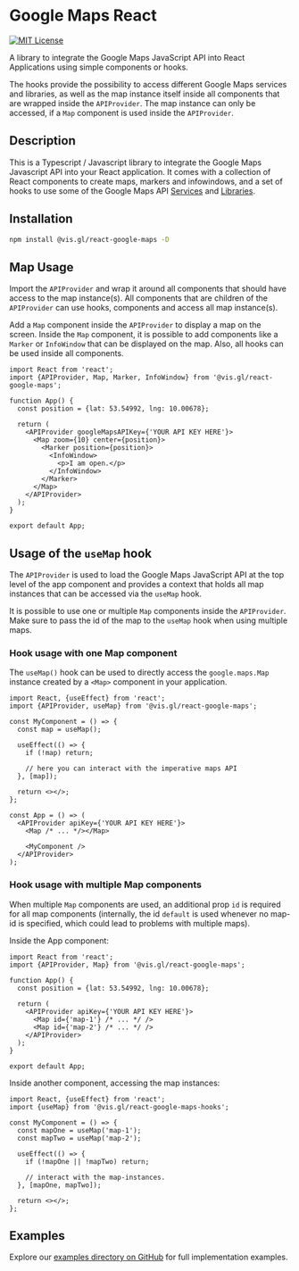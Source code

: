 # Google Maps React

[![MIT License](https://img.shields.io/badge/license-MIT-green.svg)](https://github.com/ubilabs/google-maps-react-hooks/tree/main/LICENSE)

A library to integrate the Google Maps JavaScript API into React Applications
using simple components or hooks.

The hooks provide the possibility to access different Google Maps services and libraries, as well as the map instance
itself inside all components that are wrapped inside the `APIProvider`.
The map instance can only be accessed, if a `Map` component is used inside the `APIProvider`.

## Description

This is a Typescript / Javascript library to integrate the Google Maps Javascript API into your React application.
It comes with a collection of React components to create maps, markers and infowindows, and a set of
hooks to use some of the Google Maps
API [Services](https://developers.google.com/maps/documentation/javascript#services)
and [Libraries](https://developers.google.com/maps/documentation/javascript#libraries).

## Installation

```sh
npm install @vis.gl/react-google-maps -D
```

## Map Usage

Import the `APIProvider` and wrap it around all components that should have access to the map instance(s).
All components that are children of the `APIProvider` can use hooks, components and access all map instance(s).

Add a `Map` component inside the `APIProvider` to display a map on the screen. Inside the `Map` component, it is
possible to add components like a `Marker` or `InfoWindow` that can be displayed on the map. Also, all hooks can be used
inside all components.

```tsx
import React from 'react';
import {APIProvider, Map, Marker, InfoWindow} from '@vis.gl/react-google-maps';

function App() {
  const position = {lat: 53.54992, lng: 10.00678};

  return (
    <APIProvider googleMapsAPIKey={'YOUR API KEY HERE'}>
      <Map zoom={10} center={position}>
        <Marker position={position}>
          <InfoWindow>
            <p>I am open.</p>
          </InfoWindow>
        </Marker>
      </Map>
    </APIProvider>
  );
}

export default App;
```

## Usage of the `useMap` hook

The `APIProvider` is used to load the Google Maps JavaScript API at the top level of the app component and provides a
context that holds all map instances that can be accessed via the `useMap` hook.

It is possible to use one or multiple `Map` components inside the `APIProvider`. Make sure to pass the id of the map to
the `useMap` hook when using multiple maps.

### Hook usage with one Map component

The `useMap()` hook can be used to directly access the `google.maps.Map` instance created by a `<Map>` component
in your application.

```tsx
import React, {useEffect} from 'react';
import {APIProvider, useMap} from '@vis.gl/react-google-maps';

const MyComponent = () => {
  const map = useMap();

  useEffect(() => {
    if (!map) return;

    // here you can interact with the imperative maps API
  }, [map]);

  return <></>;
};

const App = () => (
  <APIProvider apiKey={'YOUR API KEY HERE'}>
    <Map /* ... */></Map>

    <MyComponent />
  </APIProvider>
);
```

### Hook usage with multiple Map components

When multiple `Map` components are used, an additional prop `id` is required for all map components (internally, the
id `default` is used whenever no map-id is specified, which could lead to problems with multiple maps).

Inside the App component:

```tsx
import React from 'react';
import {APIProvider, Map} from '@vis.gl/react-google-maps';

function App() {
  const position = {lat: 53.54992, lng: 10.00678};

  return (
    <APIProvider apiKey={'YOUR API KEY HERE'}>
      <Map id={'map-1'} /* ... */ />
      <Map id={'map-2'} /* ... */ />
    </APIProvider>
  );
}

export default App;
```

Inside another component, accessing the map instances:

```tsx
import React, {useEffect} from 'react';
import {useMap} from '@vis.gl/react-google-maps-hooks';

const MyComponent = () => {
  const mapOne = useMap('map-1');
  const mapTwo = useMap('map-2');

  useEffect(() => {
    if (!mapOne || !mapTwo) return;

    // interact with the map-instances.
  }, [mapOne, mapTwo]);

  return <></>;
};
```

## Examples

Explore our [examples directory on GitHub](./examples) for full implementation examples.

